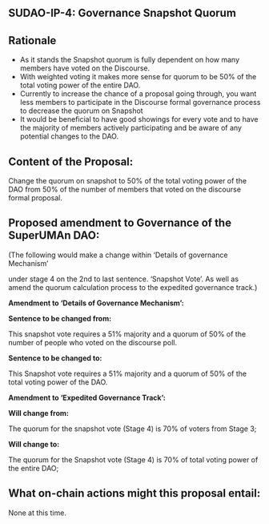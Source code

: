 ## SUDAO-IP-4: Governance Snapshot Quorum

## Rationale

- As it stands the Snapshot quorum is fully dependent on how many members have voted on the Discourse.
- With weighted voting it makes more sense for quorum to be 50% of the total voting power of the entire DAO.
- Currently to increase the chance of a proposal going through, you want less members to participate in the Discourse formal governance process to decrease the quorum on Snapshot
- It would be beneficial to have good showings for every vote and to have the majority of members actively participating and be aware of any potential changes to the DAO.

## Content of the Proposal:

Change the quorum on snapshot to 50% of the total voting power of the DAO from 50% of the number of members that voted on the discourse formal proposal.

## Proposed amendment to Governance of the SuperUMAn DAO:

(The following would make a change within ‘Details of governance Mechanism’

under stage 4 on the 2nd to last sentence. ‘Snapshot Vote’. As well as amend the quorum calculation process to the expedited governance track.)

**Amendment to ‘Details of Governance Mechanism’:**

**Sentence to be changed from:**

This snapshot vote requires a 51% majority and a quorum of 50% of the number of people who voted on the discourse poll.

**Sentence to be changed to:**

This Snapshot vote requires a 51% majority and a quorum of 50% of the total voting power of the DAO.

**Amendment to ‘Expedited Governance Track’:**

**Will change from:**

The quorum for the snapshot vote (Stage 4) is 70% of voters from Stage 3;

**Will change to:**

The quorum for the Snapshot vote (Stage 4) is 70% of total voting power of the entire DAO;

## What on-chain actions might this proposal entail:

None at this time.

